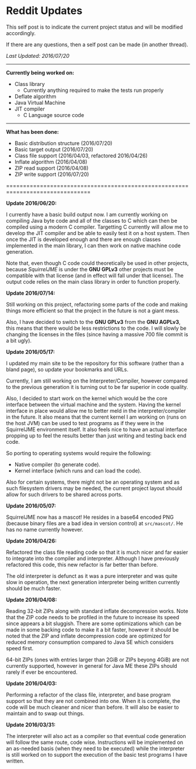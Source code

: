 # Reddit Updates

This self post is to indicate the current project status and will be modified
accordingly.

If there are any questions, then a self post can be made (in another thread).

_Last Updated: 2016/07/20_

----

__Currently being worked on:__

 * Class library
   * Currently anything required to make the tests run properly
 * Deflate algorithm
 * Java Virtual Machine
 * JIT compiler
   * C Language source code

----

__What has been done:__

 * Basic distribution structure (2016/07/20)
 * Basic target output (2016/07/20)
 * Class file support (2016/04/03, refactored 2016/04/26)
 * Inflate algorithm (2016/04/08)
 * ZIP read support (2016/04/08)
 * ZIP write support (2016/07/20)

===============================================================================

__Update 2016/06/20:__

I currently have a basic build output now. I am currently working on compiling
Java byte code and all of the classes to C which can then be compiled using a
modern C compiler. Targetting C currently will allow me to develop the JIT
compiler and be able to easily test it on a host system. Then once the JIT is
developed enough and there are enough classes implemented in the main library,
I can then work on native machine code generation.

Note that, even though C code could theoretically be used in other projects,
because _SquirrelJME_ is under the **GNU GPLv3** other projects must be
compatible with that license (and in effect will fall under that license). The
output code relies on the main class library in order to function properly.

__Update 2016/07/14:__

Still working on this project, refactoring some parts of the code and making
things more efficient so that the project in the future is not a giant mess.

Also, I have decided to switch to the **GNU GPLv3** from the **GNU AGPLv3**,
this means that there would be less restrictions to the code. I will slowly be
changing the licenses in the files (since having a massive 700 file commit is
a bit ugly).

__Update 2016/05/17:__

I updated my main site to be the repository for this software (rather than a
bland page), so update your bookmarks and URLs.

Currently, I am still working on the Interpreter/Compiler, however compared to
the previous generation it is turning out to be far superior in code quality.

Also, I decided to start work on the kernel which would be the core interface
between the virtual machine and the system. Having the kernel interface in
place would allow me to better meld in the interpreter/compiler in the future.
It also means that the current kernel I am working on (runs on the host JVM)
can be used to test programs as if they were in the SquirrelJME environment
itself. It also feels nice to have an actual interface propping up to feel the
results better than just writing and testing back end code.

So porting to operating systems would require the following:

 * Native compiler (to generate code).
 * Kernel interface (which runs and can load the code).

Also for certain systems, there might not be an operating system and as such
filesystem drivers may be needed, the current project layout should allow for
such drivers to be shared across ports.

__Update 2016/05/07:__

SquirrelJME now has a mascot! He resides in a base64 encoded PNG (because
binary files are a bad idea in version control) at `src/mascot/`.
He has no name currently however.

__Update 2016/04/26:__

Refactored the class file reading code so that it is much nicer and far easier
to integrate into the compiler and interpreter. Although I have previously
refactored this code, this new refactor is far better than before.

The old interpreter is defunct as it was a pure interpreter and was quite slow
in operation, the next generation interpreter being written currently should be
much faster.

__Update 2016/04/08:__

Reading 32-bit ZIPs along with standard inflate decompression works. Note that
the ZIP code needs to be profiled in the future to increase its speed since
appears a bit sluggish. There are some optimizations which can be made in some
backing code to make it a bit faster, however it should be noted that the ZIP
and inflate decompression code are optimized for reduced memory consumption
compared to Java SE which considers speed first.

64-bit ZIPs (ones with entries larger than 2GiB or ZIPs beyong 4GiB) are not
currently supported, however in general for Java ME these ZIPs should rarely
if ever be encountered.

__Update 2016/04/03:__

Performing a refactor of the class file, interpreter, and base program support
so that they are not combined into one. When it is complete, the code will be
much cleaner and nicer than before. It will also be easier to maintain and to
swap out things.

__Update 2016/03/31:__

The interpreter will also act as a compiler so that eventual code generation
will follow the same route, code wise. Instructions will be implemented on an
as-needed basis (when they need to be executed) while the interpreter is still
worked on to support the execution of the basic test programs I have written.

